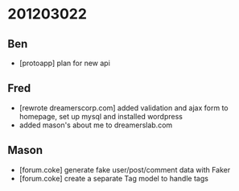 # 201203022

## Ben
- [protoapp] plan for new api



## Fred
- [rewrote dreamerscorp.com] added validation and ajax form to homepage, set up mysql and installed wordpress
- added mason's about me to dreamerslab.com


## Mason
- [forum.coke] generate fake user/post/comment data with Faker
- [forum.coke] create a separate Tag model to handle tags

